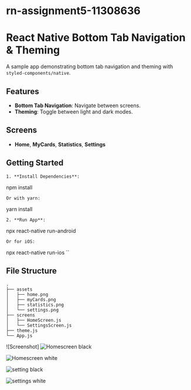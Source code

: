 # rn-assignment5-11308636

# React Native Bottom Tab Navigation & Theming

A sample app demonstrating bottom tab navigation and theming with `styled-components/native`.

## Features

- **Bottom Tab Navigation**: Navigate between screens.
- **Theming**: Toggle between light and dark modes.

## Screens

- **Home**, **MyCards**, **Statistics**, **Settings**

## Getting Started

   ```
1. **Install Dependencies**:
   ```
   npm install
   ```
   Or with yarn:
   ```
   yarn install
   ```
2. **Run App**:
   ```
   npx react-native run-android
   ```
   Or for iOS:
   ```
   npx react-native run-ios
   ``

## File Structure

```
.
├── assets
│   ├── home.png
│   ├── myCards.png
│   ├── statistics.png
│   └── settings.png
├── screens
│   ├── HomeScreen.js
│   └── SettingsScreen.js
├── theme.js
└── App.js
```


![Screenshot]
![Homescreen black](./app/assets/Homescreen%20black.jpg)

![Homescreen white](./app/assets/Homescreen%20white.jpg)

![setting black](./app/assets/setting%20black.jpg)

![settings white](./app/assets/settings%20white.jpg)